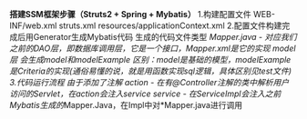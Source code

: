 **搭建SSM框架步骤（Struts2 + Spring + Mybatis）**
1.构建配置文件
    WEB-INF/web.xml
    struts.xml
    resources/applicationContext.xml
2.配置文件构建完成后用Generator生成Mybatis代码
    生成的代码文件类型
    *Mapper.java - 对应我们之前的DAO层，即数据库调用层，它是一个接口，*Mapper.xml是它的实现
    model层
    会生成model和modelExample
    区别：model是基础的模型，modelExample是Criteria的实现(通俗易懂的说，就是用函数实现sql逻辑，具体区别见test文件)
3.代码运行流程
    由于添加了注解
    action - 在有@Controller注解的类中解析用户访问的Servlet，在action会注入service
    service - 在*ServiceImpl会注入之前Mybatis生成的*Mapper.Java，在Impl中对*Mapper.java进行调用